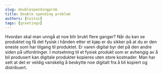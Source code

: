 ```yaml
---
slug: doublespendingprob
title: Double spending problem
authors: [toitoi]
tags: [greetings]
---
```


Hvordan skal man unngå at noe blir brukt flere ganger? Når du kan se produktet og få det fysisk i hånden etter et kjøp er du sikker på at du er den eneste som har tilgang til produktet. Er varen digital byr det på den andre siden på utfordringer. I motsetning til et fysisk produkt som er avhengig av å bli produsert kan digitale produkter kopieres uten store kostnader. Man har sett at det er veldig vanskelig å beskytte noe digitalt fra å bli kopiert og distribuert. 


